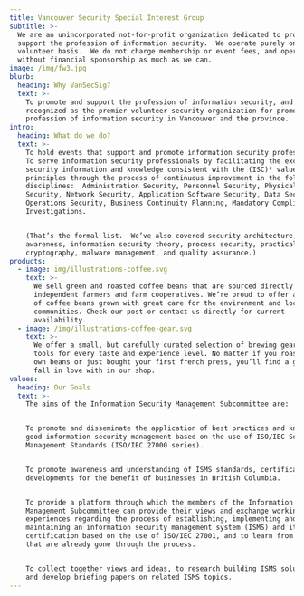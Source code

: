 ```yaml
---
title: Vancouver Security Special Interest Group
subtitle: >-
  We are an unincorporated not-for-profit organization dedicated to promote and
  support the profession of information security.  We operate purely on a
  volunteer basis.  We do not charge membership or event fees, and operate
  without financial sponsorship as much as we can.
image: /img/fw3.jpg
blurb:
  heading: Why VanSecSig?
  text: >-
    To promote and support the profession of information security, and be
    recognized as the premier volunteer security organization for promoting the
    profession of information security in Vancouver and the province.
intro:
  heading: What do we do?
  text: >-
    To hold events that support and promote information security professionals. 
    To serve information security professionals by facilitating the exchange of
    security information and knowledge consistent with the (ISC)² values and
    principles through the process of continuous improvement in the following
    disciplines:  Administration Security, Personnel Security, Physical
    Security, Network Security, Application Software Security, Data Security,
    Operations Security, Business Continuity Planning, Mandatory Compliance and
    Investigations.


    (That’s the formal list.  We’ve also covered security architecture, security
    awareness, information security theory, process security, practical
    cryptography, malware management, and quality assurance.)
products:
  - image: img/illustrations-coffee.svg
    text: >-
      We sell green and roasted coffee beans that are sourced directly from
      independent farmers and farm cooperatives. We’re proud to offer a variety
      of coffee beans grown with great care for the environment and local
      communities. Check our post or contact us directly for current
      availability.
  - image: /img/illustrations-coffee-gear.svg
    text: >-
      We offer a small, but carefully curated selection of brewing gear and
      tools for every taste and experience level. No matter if you roast your
      own beans or just bought your first french press, you’ll find a gadget to
      fall in love with in our shop.
values:
  heading: Our Goals
  text: >-
    The aims of the Information Security Management Subcommittee are:


    To promote and disseminate the application of best practices and know-how of
    good information security management based on the use of ISO/IEC Security
    Management Standards (ISO/IEC 27000 series).


    To promote awareness and understanding of ISMS standards, certification and
    developments for the benefit of businesses in British Columbia.


    To provide a platform through which the members of the Information Security
    Management Subcommittee can provide their views and exchange working
    experiences regarding the process of establishing, implementing and
    maintaining an information security management system (ISMS) and its
    certification based on the use of ISO/IEC 27001, and to learn from those
    that are already gone through the process.


    To collect together views and ideas, to research building ISMS solutions,
    and develop briefing papers on related ISMS topics.
---
```


